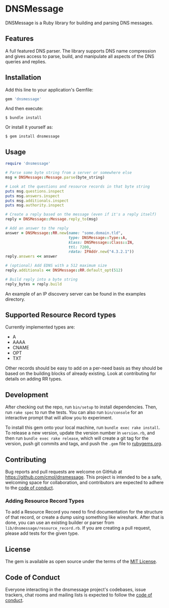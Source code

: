 # DNSMessage

DNSMessage is a Ruby library for building and parsing DNS messages.


## Features

A full featured DNS parser. The library supports DNS name compression
and gives access to parse, build, and manipulate all aspects of the DNS
queries and replies.


## Installation

Add this line to your application's Gemfile:

```ruby
gem 'dnsmessage'
```

And then execute:

    $ bundle install

Or install it yourself as:

    $ gem install dnsmessage

## Usage

```ruby
require 'dnsmessage'

# Parse some byte string from a server or somewhere else
msg = DNSMessage::Message.parse(byte_string)

# Look at the questions and resource records in that byte string
puts msg.questions.inspect
puts msg.answers.inspect
puts msg.additionals.inspect
puts msg.authority.inspect

# Create a reply based on the message (even if it's a reply itself)
reply = DNSMessage::Message.reply_to(msg)

# Add an answer to the reply
answer = DNSMessage::RR.new(name: "some.domain.tld",
                            type: DNSMessage::Type::A,
                            klass: DNSMessage::Class::IN,
                            ttl: 7200,
                            rdata: IPAddr.new("4.3.2.1"))
reply.answers << answer

# (optional) Add EDNS with a 512 maximum size
reply.additionals << DNSMessage::RR.default_opt(512)

# Build reply into a byte string
reply_bytes = reply.build

```

An example of an IP discovery server can be found in the examples
directory.

## Supported Resource Record types

Currently implemented types are:

* A
* AAAA
* CNAME
* OPT
* TXT

Other records should be easy to add on a per-need basis as they should
be based on the building blocks of already existing. Look at
contributing for details on adding RR types.

## Development

After checking out the repo, run `bin/setup` to install dependencies. Then, run `rake spec` to run the tests. You can also run `bin/console` for an interactive prompt that will allow you to experiment.

To install this gem onto your local machine, run `bundle exec rake install`. To release a new version, update the version number in `version.rb`, and then run `bundle exec rake release`, which will create a git tag for the version, push git commits and tags, and push the `.gem` file to [rubygems.org](https://rubygems.org).

## Contributing

Bug reports and pull requests are welcome on GitHub at https://github.com/cmol/dnsmessage. This project is intended to be a safe, welcoming space for collaboration, and contributors are expected to adhere to the [code of conduct](https://github.com/cmol/dnsmessage/blob/master/CODE_OF_CONDUCT.md).

### Adding Resource Record Types

To add a Resource Record you need to find documentation for the
structure of that record, or create a dump using something like
wireshark. After that is done, you can use an existing builder or parser
from `lib/dnsmessage/resource_record.rb`. If you are creating a pull
request, please add tests for the given type.


## License

The gem is available as open source under the terms of the [MIT License](https://opensource.org/licenses/MIT).

## Code of Conduct

Everyone interacting in the dnsmessage project's codebases, issue trackers, chat rooms and mailing lists is expected to follow the [code of conduct](https://github.com/[USERNAME]/dnsmessage/blob/master/CODE_OF_CONDUCT.md).
